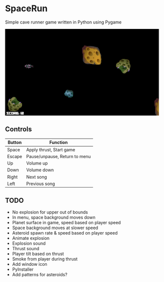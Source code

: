 # SpaceRun

Simple cave runner game written in Python using Pygame

![Game](media/game.png?raw=true)


## Controls

| Button | Function                      |
|--------|-------------------------------|
| Space  | Apply thrust, Start game      |
| Escape | Pause/unpause, Return to menu |
| Up     | Volume up                     |
| Down   | Volume down                   |
| Right  | Next song                     |
| Left   | Previous song                 |


## TODO

* No explosion for upper out of bounds
* In menu, space background moves down
* Planet surface in game, speed based on player speed
* Space background moves at slower speed
* Asteroid spawn rate & speed based on player speed
* Animate explosion
* Explosion sound
* Thrust sound
* Player tilt based on thrust
* Smoke from player during thrust
* Add window icon
* PyInstaller
* Add patterns for asteroids?
